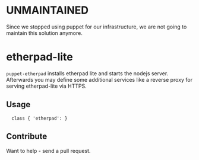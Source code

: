 # UNMAINTAINED

Since we stopped using puppet for our infrastructure, we are not going to 
maintain this solution anymore.

# etherpad-lite

`puppet-etherpad` installs etherpad lite and starts the nodejs
server. Afterwards you may define some additional services like
a reverse proxy for serving etherpad-lite via HTTPS.

## Usage

```
  class { 'etherpad': }
```

## Contribute

Want to help - send a pull request.
